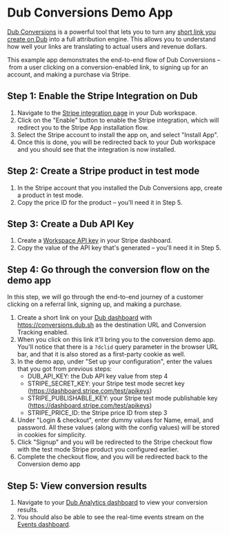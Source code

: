 # Dub Conversions Demo App

[Dub Conversions](https://dub.co/help/article/dub-conversions) is a powerful tool that lets you to turn any [short link you create on Dub](https://dub.co/help/article/how-to-create-link) into a full attribution engine. This allows you to understand how well your links are translating to actual users and revenue dollars.

This example app demonstrates the end-to-end flow of Dub Conversions – from a user clicking on a conversion-enabled link, to signing up for an account, and making a purchase via Stripe.

## Step 1: Enable the Stripe Integration on Dub

1. Navigate to the [Stripe integration page](https://app.dub.co/integrations/stripe) in your Dub workspace.
2. Click on the "Enable" button to enable the Stripe integration, which will redirect you to the Stripe App installation flow.
3. Select the Stripe account to install the app on, and select "Install App".
4. Once this is done, you will be redirected back to your Dub workspace and you should see that the integration is now installed.

## Step 2: Create a Stripe product in test mode

1. In the Stripe account that you installed the Dub Conversions app, create a product in test mode.
2. Copy the price ID for the product – you'll need it in Step 5.

## Step 3: Create a Dub API Key

1. Create a [Workspace API key](https://app.dub.co/settings/tokens) in your Stripe dashboard.
2. Copy the value of the API key that's generated – you'll need it in Step 5.

## Step 4: Go through the conversion flow on the demo app

In this step, we will go through the end-to-end journey of a customer clicking on a referral link, signing up, and making a purchase.

1. Create a short link on your [Dub dashboard](https://app.dub.co) with https://conversions.dub.sh as the destination URL and Conversion Tracking enabled.
2. When you click on this link it'll bring you to the conversion demo app. You'll notice that there is a `?dclid` query parameter in the browser URL bar, and that it is also stored as a first-party cookie as well.
3. In the demo app, under "Set up your configuration", enter the values that you got from previous steps:
   - DUB_API_KEY: the Dub API key value from step 4
   - STRIPE_SECRET_KEY: your Stripe test mode secret key (https://dashboard.stripe.com/test/apikeys)
   - STRIPE_PUBLISHABLE_KEY: your Stripe test mode publishable key (https://dashboard.stripe.com/test/apikeys)
   - STRIPE_PRICE_ID: the Stripe price ID from step 3
4. Under "Login & checkout", enter dummy values for Name, email, and password. All these values (along with the config values) will be stored in cookies for simplicity.
5. Click "Signup" and you will be redirected to the Stripe checkout flow with the test mode Stripe product you configured earlier.
6. Complete the checkout flow, and you will be redirected back to the Conversion demo app

## Step 5: View conversion results

1. Navigate to your [Dub Analytics dashboard](https://app.dub.co/analytics?view=funnel) to view your conversion results.
2. You should also be able to see the real-time events stream on the [Events dashboard](https://app.dub.co/events).
